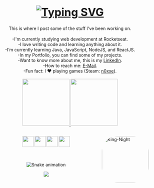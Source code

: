 <h1 align="center" style="font-size:35px;">
<a href="https://git.io/typing-svg"><img src="https://readme-typing-svg.demolab.com?font=Fira+Code&size=30&duration=4000&pause=1000&color=1DBBF0&width=435&lines=Hey+I'm+Igor+Almeida!+%F0%9F%91%8B%F0%9F%8F%BB" alt="Typing SVG" /></a>
</h1>

<div align="center">
This is where I post some of the stuff I've been working on.
<br><br>
-I'm currently studying web development at Rocketseat.<br>
-I love writing code and learning anything about it.<br>
-I’m currently learning Java, JavaScript, NodeJS, and ReactJS.<br>
-In my Portfolio, you can find some of my projects.<br>
-Want to know more about me, this is my <a href="www.linkedin.com/in/igoralmeida00">LinkedIn</a>.<br>
-How to reach me: <a href="mailto: igor77alme@outlook.com">E-Mail</a>.<br>
-Fun fact: I ❤️ playing games (Steam: <a href="https://steamcommunity.com/profiles/76561199053897539/">n0xxe</a>).
<br><br>



  <a href="https://github.com/igorAlmeida00">
    <img height="150em" src="https://github-readme-stats.vercel.app/api?username=igorAlmeida00&count_private=true&include_all_commits=true&show_icons=true&theme=tokyonight&hide_border=false&show_owner=true"/>
    <img height="150em" src="https://github-readme-stats.vercel.app/api/top-langs/?username=igorAlmeida00&theme=tokyonight&hide_border=false&&layout=compact"/>
  </a>
</div>

  ##
  <img align="right" alt="King-Night" height="150" style="border-radius:50px;" src="https://64.media.tumblr.com/2c33f4e6e264cad6fe5b2695cb30472d/66017b3acf2b1d6f-2e/s400x600/a2eff960ffdba073a3bcd204aaae5d02746e3f9e.gifv"><div align="center">
  
  
  <a href="https://developer.mozilla.org/docs/Web/HTML"><img height="35" src= "https://img.shields.io/badge/HTML5-E34F26?style=for-the-badge&logo=html5&logoColor=white"></a>
  <a href="https://developer.mozilla.org/docs/Web/CSS"><img height="35" src= "https://img.shields.io/badge/CSS3-1572B6?style=for-the-badge&logo=css3&logoColor=white"></a>
  <a href="https://www.javascript.com/"><img height="35" src= "https://img.shields.io/badge/JavaScript-F7DF1E?style=for-the-badge&logo=javascript&logoColor=black"></a>
  <a href="https://nodejs.org/en/docs/"><img height="35" src= "https://img.shields.io/badge/Node.js-43853D?style=for-the-badge&logo=node.js&logoColor=white"></a>
<!--<a href="https://www.typescriptlang.org/docs/"><img height="35" src="https://img.shields.io/badge/TypeScript-007ACC?style=for-the-badge&logo=typescript&logoColor=white"></a>-->
<!--<a href="https://pt-br.reactjs.org/docs/getting-started.html"><img height="35" src= "https://img.shields.io/badge/React-20232A?style=for-the-badge&logo=react&logoColor=61DAFB"></a>-->
  
<!--<a href="https://styled-components.com/docs"><img height="35" src="https://img.shields.io/badge/styled--components-DB7093?style=for-the-badge&logo=styled-components&logoColor=white"></a>-->
<!--<a href="https://tailwindcss.com/docs/installation"><img height="35" src="https://img.shields.io/badge/Tailwind_CSS-38B2AC?style=for-the-badge&logo=tailwind-css&logoColor=white"></a>-->
 <!--<a href="https://dev.mysql.com/doc/"><img height="35" src="https://img.shields.io/badge/MySQL-00000F?style=for-the-badge&logo=mysql&logoColor=white"></a> -->
 <!--<a href="https://www.mongodb.com/docs/"><img height="35" src="https://img.shields.io/badge/MongoDB-4EA94B?style=for-the-badge&logo=mongodb&logoColor=white"></a>-->
<br>
 
![Snake animation](https://github.com/igorAlmeida00/igorAlmeida00/blob/output/github-contribution-grid-snake.svg)

<img src="https://activity-graph.herokuapp.com/graph?username=igorAlmeida00&bg_color=0D1117&color=1DBBF0&line=90e0ef&point=1DBBF0&hide_border=true"/>
